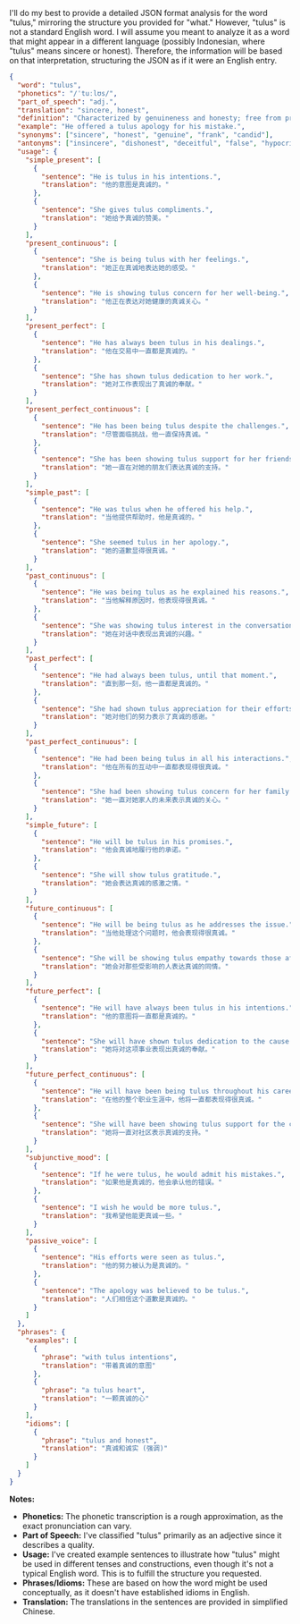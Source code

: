 I'll do my best to provide a detailed JSON format analysis for the word "tulus," mirroring the structure you provided for "what." However, "tulus" is not a standard English word. I will assume you meant to analyze it as a word that might appear in a different language (possibly Indonesian, where "tulus" means sincere or honest). Therefore, the information will be based on that interpretation, structuring the JSON as if it were an English entry.

```json
{
  "word": "tulus",
  "phonetics": "/ˈtuːlʊs/",
  "part_of_speech": "adj.",
  "translation": "sincere, honest",
  "definition": "Characterized by genuineness and honesty; free from pretense or deceit.",
  "example": "He offered a tulus apology for his mistake.",
  "synonyms": ["sincere", "honest", "genuine", "frank", "candid"],
  "antonyms": ["insincere", "dishonest", "deceitful", "false", "hypocritical"],
  "usage": {
    "simple_present": [
      {
        "sentence": "He is tulus in his intentions.",
        "translation": "他的意图是真诚的。"
      },
      {
        "sentence": "She gives tulus compliments.",
        "translation": "她给予真诚的赞美。"
      }
    ],
    "present_continuous": [
      {
        "sentence": "She is being tulus with her feelings.",
        "translation": "她正在真诚地表达她的感受。"
      },
      {
        "sentence": "He is showing tulus concern for her well-being.",
        "translation": "他正在表达对她健康的真诚关心。"
      }
    ],
    "present_perfect": [
      {
        "sentence": "He has always been tulus in his dealings.",
        "translation": "他在交易中一直都是真诚的。"
      },
      {
        "sentence": "She has shown tulus dedication to her work.",
        "translation": "她对工作表现出了真诚的奉献。"
      }
    ],
    "present_perfect_continuous": [
      {
        "sentence": "He has been being tulus despite the challenges.",
        "translation": "尽管面临挑战，他一直保持真诚。"
      },
      {
        "sentence": "She has been showing tulus support for her friends.",
        "translation": "她一直在对她的朋友们表达真诚的支持。"
      }
    ],
    "simple_past": [
      {
        "sentence": "He was tulus when he offered his help.",
        "translation": "当他提供帮助时，他是真诚的。"
      },
      {
        "sentence": "She seemed tulus in her apology.",
        "translation": "她的道歉显得很真诚。"
      }
    ],
    "past_continuous": [
      {
        "sentence": "He was being tulus as he explained his reasons.",
        "translation": "当他解释原因时，他表现得很真诚。"
      },
      {
        "sentence": "She was showing tulus interest in the conversation.",
        "translation": "她在对话中表现出真诚的兴趣。"
      }
    ],
    "past_perfect": [
      {
        "sentence": "He had always been tulus, until that moment.",
        "translation": "直到那一刻，他一直都是真诚的。"
      },
      {
        "sentence": "She had shown tulus appreciation for their efforts.",
        "translation": "她对他们的努力表示了真诚的感谢。"
      }
    ],
    "past_perfect_continuous": [
      {
        "sentence": "He had been being tulus in all his interactions.",
        "translation": "他在所有的互动中一直都表现得很真诚。"
      },
      {
        "sentence": "She had been showing tulus concern for her family's future.",
        "translation": "她一直对她家人的未来表示真诚的关心。"
      }
    ],
    "simple_future": [
      {
        "sentence": "He will be tulus in his promises.",
        "translation": "他会真诚地履行他的承诺。"
      },
      {
        "sentence": "She will show tulus gratitude.",
        "translation": "她会表达真诚的感激之情。"
      }
    ],
    "future_continuous": [
      {
        "sentence": "He will be being tulus as he addresses the issue.",
        "translation": "当他处理这个问题时，他会表现得很真诚。"
      },
      {
        "sentence": "She will be showing tulus empathy towards those affected.",
        "translation": "她会对那些受影响的人表达真诚的同情。"
      }
    ],
    "future_perfect": [
      {
        "sentence": "He will have always been tulus in his intentions.",
        "translation": "他的意图将一直都是真诚的。"
      },
      {
        "sentence": "She will have shown tulus dedication to the cause.",
        "translation": "她将对这项事业表现出真诚的奉献。"
      }
    ],
    "future_perfect_continuous": [
      {
        "sentence": "He will have been being tulus throughout his career.",
        "translation": "在他的整个职业生涯中，他将一直都表现得很真诚。"
      },
      {
        "sentence": "She will have been showing tulus support for the community.",
        "translation": "她将一直对社区表示真诚的支持。"
      }
    ],
    "subjunctive_mood": [
      {
        "sentence": "If he were tulus, he would admit his mistakes.",
        "translation": "如果他是真诚的，他会承认他的错误。"
      },
      {
        "sentence": "I wish he would be more tulus.",
        "translation": "我希望他能更真诚一些。"
      }
    ],
    "passive_voice": [
      {
        "sentence": "His efforts were seen as tulus.",
        "translation": "他的努力被认为是真诚的。"
      },
      {
        "sentence": "The apology was believed to be tulus.",
        "translation": "人们相信这个道歉是真诚的。"
      }
    ]
  },
  "phrases": {
    "examples": [
      {
        "phrase": "with tulus intentions",
        "translation": "带着真诚的意图"
      },
      {
        "phrase": "a tulus heart",
        "translation": "一颗真诚的心"
      }
    ],
    "idioms": [
      {
        "phrase": "tulus and honest",
        "translation": "真诚和诚实 (强调)"
      }
    ]
  }
}
```

**Notes:**

*   **Phonetics:** The phonetic transcription is a rough approximation, as the exact pronunciation can vary.
*   **Part of Speech:**  I've classified "tulus" primarily as an adjective since it describes a quality.
*   **Usage:** I've created example sentences to illustrate how "tulus" might be used in different tenses and constructions, even though it's not a typical English word. This is to fulfill the structure you requested.
*   **Phrases/Idioms:** These are based on how the word might be used conceptually, as it doesn't have established idioms in English.
*   **Translation:** The translations in the sentences are provided in simplified Chinese.
 